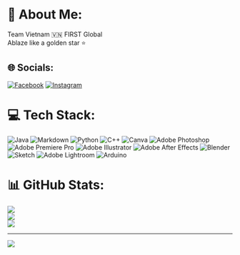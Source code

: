 # 💫 About Me:
Team Vietnam 🇻🇳 FIRST Global<br>Ablaze like a golden star ⭐️


## 🌐 Socials:
[![Facebook](https://img.shields.io/badge/Facebook-%231877F2.svg?logo=Facebook&logoColor=white)](https://facebook.com/TeamVietnamFGC) [![Instagram](https://img.shields.io/badge/Instagram-%23E4405F.svg?logo=Instagram&logoColor=white)](https://instagram.com/teamvietnam.fgc) 

# 💻 Tech Stack:
![Java](https://img.shields.io/badge/java-%23ED8B00.svg?style=for-the-badge&logo=java&logoColor=white) ![Markdown](https://img.shields.io/badge/markdown-%23000000.svg?style=for-the-badge&logo=markdown&logoColor=white) ![Python](https://img.shields.io/badge/python-3670A0?style=for-the-badge&logo=python&logoColor=ffdd54) ![C++](https://img.shields.io/badge/c++-%2300599C.svg?style=for-the-badge&logo=c%2B%2B&logoColor=white) ![Canva](https://img.shields.io/badge/Canva-%2300C4CC.svg?style=for-the-badge&logo=Canva&logoColor=white) ![Adobe Photoshop](https://img.shields.io/badge/adobephotoshop-%2331A8FF.svg?style=for-the-badge&logo=adobephotoshop&logoColor=white) ![Adobe Premiere Pro](https://img.shields.io/badge/Adobe%20Premiere%20Pro-9999FF.svg?style=for-the-badge&logo=Adobe%20Premiere%20Pro&logoColor=white) ![Adobe Illustrator](https://img.shields.io/badge/adobeillustrator-%23FF9A00.svg?style=for-the-badge&logo=adobeillustrator&logoColor=white) ![Adobe After Effects](https://img.shields.io/badge/Adobe%20After%20Effects-9999FF.svg?style=for-the-badge&logo=Adobe%20After%20Effects&logoColor=white) ![Blender](https://img.shields.io/badge/blender-%23F5792A.svg?style=for-the-badge&logo=blender&logoColor=white) ![Sketch](https://img.shields.io/badge/Sketch-FFB387?style=for-the-badge&logo=sketch&logoColor=black) ![Adobe Lightroom](https://img.shields.io/badge/Adobe%20Lightroom-31A8FF.svg?style=for-the-badge&logo=Adobe%20Lightroom&logoColor=white) ![Arduino](https://img.shields.io/badge/-Arduino-00979D?style=for-the-badge&logo=Arduino&logoColor=white)
# 📊 GitHub Stats:
![](https://github-readme-stats.vercel.app/api?username=TeamVietnam&theme=calm&hide_border=false&include_all_commits=true&count_private=false)<br/>
![](https://github-readme-streak-stats.herokuapp.com/?user=TeamVietnam&theme=calm&hide_border=false)<br/>
![](https://github-readme-stats.vercel.app/api/top-langs/?username=TeamVietnam&theme=calm&hide_border=false&include_all_commits=true&count_private=false&layout=compact)

---
[![](https://visitcount.itsvg.in/api?id=TeamVietnam&icon=0&color=4)](https://visitcount.itsvg.in)

<!-- Proudly created with GPRM ( https://gprm.itsvg.in ) -->
